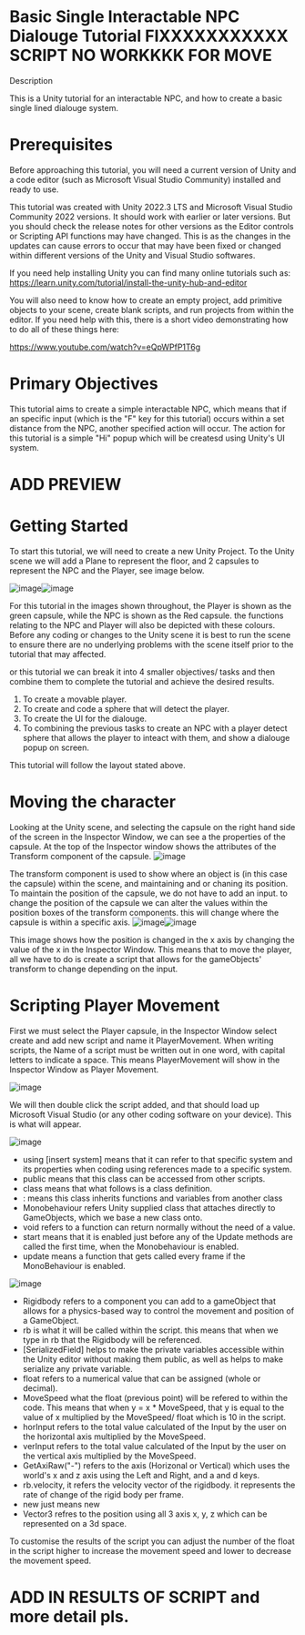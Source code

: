 # Basic Single Interactable NPC Dialouge Tutorial FIXXXXXXXXXXX SCRIPT NO WORKKKK FOR MOVE
Description

This is a Unity tutorial for an interactable NPC, and how to create a basic single lined dialouge system.

# Prerequisites
Before approaching this tutorial, you will need a current version of Unity and a code editor (such as Microsoft Visual Studio Community) installed and ready to use.

This tutorial was created with Unity 2022.3 LTS and Microsoft Visual Studio Community 2022 versions. It should work with earlier or later versions. But you should check the release notes for other versions as the Editor controls or Scripting API functions may have changed. This is as the changes in the updates can cause errors to occur that may have been fixed or changed within different versions of the Unity and Visual Studio softwares.

If you need help installing Unity you can find many online tutorials such as: https://learn.unity.com/tutorial/install-the-unity-hub-and-editor

You will also need to know how to create an empty project, add primitive objects to your scene, create blank scripts, and run projects from within the editor. If you need help with this, there is a short video demonstrating how to do all of these things here:

https://www.youtube.com/watch?v=eQpWPfP1T6g

# Primary Objectives
This tutorial aims to create a simple interactable NPC, which means that if an specific input (which is the "F" key for this tutorial) occurs within a set distance from the NPC, another specified action will occur. The action for this tutorial is a simple "Hi" popup which will be createsd using Unity's UI system.

# ADD PREVIEW

# Getting Started
To start this tutorial, we will need to create a new Unity Project. To the Unity scene we will add a Plane to represent the floor, and 2 capsules to represent the NPC and the Player, see image below.

![image](https://github.com/user-attachments/assets/acf9d0b9-9cad-479d-b816-67c8ad6909bb)![image](https://github.com/user-attachments/assets/a2553329-ee27-4e43-be49-3f40597590fe)

For this tutorial in the images shown throughout, the Player is shown as the green capsule, while the NPC is shown as the Red capsule. the functions relating to the NPC and Player will also be depicted with these colours. Before any coding or changes to the Unity scene it is best to run the scene to ensure there are no underlying problems with the scene itself prior to the tutorial that may affected.

or this tutorial we can break it into 4 smaller objectives/ tasks and then combine them to complete the tutorial and achieve the desired results.
1. To create a movable player.
2. To create and code a sphere that will detect the player.
3. To create the UI for the dialouge.
4. To combining the previous tasks to create an NPC with a player detect sphere that allows the player to inteact with them, and show a dialouge popup on screen.

This tutorial will follow the layout stated above.

# Moving the character
Looking at the Unity scene, and selecting the capsule on the right hand side of the screen in the Inspector Window, we can see a the properties of the capsule. At the top of the Inspector window shows the attributes of the Transform  component of the capsule.
![image](https://github.com/user-attachments/assets/1fc638d7-4de4-48d6-81ca-aa8fb04e86c1)

The transform component is used to show where an object is (in this case the capsule) within the scene, and maintaining and or chaning its position. To maintain the position of the capsule, we do not have to add an input. to change the position of the capsule we can alter the values within the position boxes of the transform components. this will change where the capsule is within a specific axis.
![image](https://github.com/user-attachments/assets/a2553329-ee27-4e43-be49-3f40597590fe)![image](https://github.com/user-attachments/assets/baf98287-29ab-44eb-82f3-c1ad04f638d3)

This image shows how the position is changed in the x axis by changing the value of the x in the Inspector Window.
This means that to move the player, all we have to do is create a script that allows for the gameObjects' transform to change depending on the input.

# Scripting Player Movement
First we must select the Player capsule, in the Inspector Window select create and add new script and name it PlayerMovement. When writing scripts, the Name of a script must be written out in one word, with capital letters to indicate a space. This means PlayerMovement will show in the Inspector Window as Player Movement.

![image](https://github.com/user-attachments/assets/a9020ef4-3ad8-4256-91bb-b7bc320f9400)

We will then double click the script added, and that should load up Microsoft Visual Studio (or any other coding software on your device). This is what will appear.

![image](https://github.com/user-attachments/assets/08ebb3bd-df01-48b7-a1de-953244919ae5)
- using [insert system] means that it  can refer to that specific system and its properties when coding using references made to a specific system.
- public means that this class can be accessed from other scripts.
- class means that what follows is a class definition.
- : means this class inherits functions and variables from another class
- Monobehaviour refers Unity supplied class that attaches directly to GameObjects, which we base a new class onto.
- void refers to a function can return normally without the need of a value.
- start means that it is enabled just before any of the Update methods are called the first time, when the Monobehaviour is enabled.
- update means a function that gets called every frame if the MonoBehaviour is enabled.

![image](https://github.com/user-attachments/assets/03eb33ae-3a64-45dd-a899-3c9a8c526866)
- Rigidbody refers to a component you can add to a gameObject that allows for a physics-based way to control the movement and position of a GameObject.
- rb is what it will be called within the script. this means that when we type in rb that the Rigidbody will be referenced.
- [SerializedField] helps to make the private variables accessible within the Unity editor without making them public, as well as helps to make serialize any private variable.
- float refers to a numerical value that can be assigned (whole or decimal).
- MoveSpeed what the float (previous point) will be refered to within the code. This means that when y = x * MoveSpeed, that y is equal to the value of x multiplied by the MoveSpeed/ float which is 10 in the script.
- horInput refers to the total value calculated of the Input by the user on the horizontal axis multiplied by the MoveSpeed.
- verInput refers to the total value calculated of the Input by the user on the vertical axis multiplied by the MoveSpeed.
- GetAxiRaw("-") refers to the axis (Horizonal or Vertical) which uses the world's x and z axis using the Left and Right, and a and d keys.
- rb.velocity, it refers the velocity vector of the rigidbody.  it represents the rate of change of the rigid body per frame.
- new just means new
- Vector3 refres to the position using all 3 axis x, y, z which can be represented on a 3d space.

To customise the results of the script you can adjust the number of the float in the script higher to increase the movement speed and lower to decrease the movement speed.

# ADD IN RESULTS OF SCRIPT and more detail pls.




